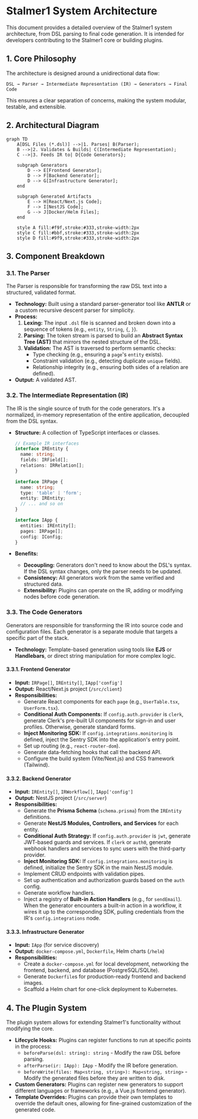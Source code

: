 # Stalmer1 System Architecture

This document provides a detailed overview of the Stalmer1 system architecture, from DSL parsing to final code generation. It is intended for developers contributing to the Stalmer1 core or building plugins.

## 1. Core Philosophy

The architecture is designed around a unidirectional data flow:

```DSL → Parser → Intermediate Representation (IR) → Generators → Final Code```

This ensures a clear separation of concerns, making the system modular, testable, and extensible.

## 2. Architectural Diagram

```mermaid
graph TD
    A[DSL Files (*.dsl)] -->|1. Parses| B(Parser);
    B -->|2. Validates & Builds| C(Intermediate Representation);
    C -->|3. Feeds IR to| D{Code Generators};

    subgraph Generators
        D --> E[Frontend Generator];
        D --> F[Backend Generator];
        D --> G[Infrastructure Generator];
    end

    subgraph Generated Artifacts
        E --> H[React/Next.js Code];
        F --> I[NestJS Code];
        G --> J[Docker/Helm Files];
    end

    style A fill:#f9f,stroke:#333,stroke-width:2px
    style C fill:#bbf,stroke:#333,stroke-width:2px
    style D fill:#9f9,stroke:#333,stroke-width:2px
```

## 3. Component Breakdown

### 3.1. The Parser

The Parser is responsible for transforming the raw DSL text into a structured, validated format.

- **Technology:** Built using a standard parser-generator tool like **ANTLR** or a custom recursive descent parser for simplicity.
- **Process:**
    1. **Lexing:** The input `.dsl` file is scanned and broken down into a sequence of tokens (e.g., `entity`, `String`, `{`, `}`).
    2. **Parsing:** The token stream is parsed to build an **Abstract Syntax Tree (AST)** that mirrors the nested structure of the DSL.
    3. **Validation:** The AST is traversed to perform semantic checks:
        - Type checking (e.g., ensuring a `page`'s `entity` exists).
        - Constraint validation (e.g., detecting duplicate `unique` fields).
        - Relationship integrity (e.g., ensuring both sides of a relation are defined).
- **Output:** A validated AST.

### 3.2. The Intermediate Representation (IR)

The IR is the single source of truth for the code generators. It's a normalized, in-memory representation of the entire application, decoupled from the DSL syntax.

- **Structure:** A collection of TypeScript interfaces or classes.

  ```typescript
  // Example IR interfaces
  interface IREntity {
    name: string;
    fields: IRField[];
    relations: IRRelation[];
  }

  interface IRPage {
    name: string;
    type: 'table' | 'form';
    entity: IREntity;
    // ... and so on
  }

  interface IApp {
    entities: IREntity[];
    pages: IRPage[];
    config: IConfig;
  }
  ```

- **Benefits:**
  - **Decoupling:** Generators don't need to know about the DSL's syntax. If the DSL syntax changes, only the parser needs to be updated.
  - **Consistency:** All generators work from the same verified and structured data.
  - **Extensibility:** Plugins can operate on the IR, adding or modifying nodes before code generation.

### 3.3. The Code Generators

Generators are responsible for transforming the IR into source code and configuration files. Each generator is a separate module that targets a specific part of the stack.

- **Technology:** Template-based generation using tools like **EJS** or **Handlebars**, or direct string manipulation for more complex logic.

#### 3.3.1. Frontend Generator

- **Input:** `IRPage[]`, `IREntity[]`, `IApp['config']`
- **Output:** React/Next.js project (`/src/client`)
- **Responsibilities:**
  - Generate React components for each `page` (e.g., `UserTable.tsx`, `UserForm.tsx`).
  - **Conditional Auth Components:** If `config.auth.provider` is `clerk`, generate Clerk's pre-built UI components for sign-in and user profiles. Otherwise, generate standard forms.
  - **Inject Monitoring SDK:** If `config.integrations.monitoring` is defined, inject the Sentry SDK into the application's entry point.
  - Set up routing (e.g., `react-router-dom`).
  - Generate data-fetching hooks that call the backend API.
  - Configure the build system (Vite/Next.js) and CSS framework (Tailwind).

#### 3.3.2. Backend Generator

- **Input:** `IREntity[]`, `IRWorkflow[]`, `IApp['config']`
- **Output:** NestJS project (`/src/server`)
- **Responsibilities:**
  - Generate the **Prisma Schema** (`schema.prisma`) from the `IREntity` definitions.
  - Generate **NestJS Modules, Controllers, and Services** for each entity.
  - **Conditional Auth Strategy:** If `config.auth.provider` is `jwt`, generate JWT-based guards and services. If `clerk` or `auth0`, generate webhook handlers and services to sync users with the third-party provider.
  - **Inject Monitoring SDK:** If `config.integrations.monitoring` is defined, initialize the Sentry SDK in the main NestJS module.
  - Implement CRUD endpoints with validation pipes.
  - Set up authentication and authorization guards based on the `auth` config.
  - Generate workflow handlers.
  - Inject a registry of **Built-in Action Handlers** (e.g., for `sendEmail`). When the generator encounters a built-in action in a workflow, it wires it up to the corresponding SDK, pulling credentials from the IR's `config.integrations` node.

#### 3.3.3. Infrastructure Generator

- **Input:** `IApp` (for service discovery)
- **Output:** `docker-compose.yml`, `Dockerfile`, Helm charts (`/helm`)
- **Responsibilities:**
  - Create a `docker-compose.yml` for local development, networking the frontend, backend, and database (PostgreSQL/SQLite).
  - Generate `Dockerfile`s for production-ready frontend and backend images.
  - Scaffold a Helm chart for one-click deployment to Kubernetes.

## 4. The Plugin System

The plugin system allows for extending Stalmer1's functionality without modifying the core.

- **Lifecycle Hooks:** Plugins can register functions to run at specific points in the process:
  - `beforeParse(dsl: string): string` - Modify the raw DSL before parsing.
  - `afterParse(ir: IApp): IApp` - Modify the IR before generation.
  - `beforeWrite(files: Map<string, string>): Map<string, string>` - Modify the generated files before they are written to disk.
- **Custom Generators:** Plugins can register new generators to support different languages or frameworks (e.g., a Vue.js frontend generator).
- **Template Overrides:** Plugins can provide their own templates to override the default ones, allowing for fine-grained customization of the generated code.
